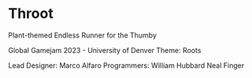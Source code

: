 # Throot
Plant-themed Endless Runner for the Thumby

Global Gamejam 2023 - University of Denver
Theme: Roots

Lead Designer: Marco Alfaro
Programmers:
William Hubbard
Neal Finger

